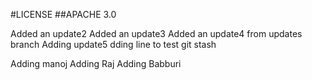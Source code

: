 #LICENSE
##APACHE 3.0

Added an update2
Added an update3
Added an update4 from updates branch
Adding update5
dding line to test git stash

Adding manoj
Adding Raj
Adding Babburi

